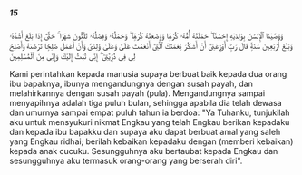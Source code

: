 ##### 15

<span class="ayah">وَوَصَّيْنَا ٱلْإِنسَٰنَ بِوَٰلِدَيْهِ إِحْسَٰنًا ۖ حَمَلَتْهُ أُمُّهُۥ كُرْهًۭا وَوَضَعَتْهُ كُرْهًۭا ۖ وَحَمْلُهُۥ وَفِصَٰلُهُۥ ثَلَٰثُونَ شَهْرًا ۚ حَتَّىٰٓ إِذَا بَلَغَ أَشُدَّهُۥ وَبَلَغَ أَرْبَعِينَ سَنَةًۭ قَالَ رَبِّ أَوْزِعْنِىٓ أَنْ أَشْكُرَ نِعْمَتَكَ ٱلَّتِىٓ أَنْعَمْتَ عَلَىَّ وَعَلَىٰ وَٰلِدَىَّ وَأَنْ أَعْمَلَ صَٰلِحًۭا تَرْضَىٰهُ وَأَصْلِحْ لِى فِى ذُرِّيَّتِىٓ ۖ إِنِّى تُبْتُ إِلَيْكَ وَإِنِّى مِنَ ٱلْمُسْلِمِينَ</span>

<span class="ayah_translation">Kami perintahkan kepada manusia supaya berbuat baik kepada dua orang ibu bapaknya, ibunya mengandungnya dengan susah payah, dan melahirkannya dengan susah payah (pula). Mengandungnya sampai menyapihnya adalah tiga puluh bulan, sehingga apabila dia telah dewasa dan umurnya sampai empat puluh tahun ia berdoa: "Ya Tuhanku, tunjukilah aku untuk mensyukuri nikmat Engkau yang telah Engkau berikan kepadaku dan kepada ibu bapakku dan supaya aku dapat berbuat amal yang saleh yang Engkau ridhai; berilah kebaikan kepadaku dengan (memberi kebaikan) kepada anak cucuku. Sesungguhnya aku bertaubat kepada Engkau dan sesungguhnya aku termasuk orang-orang yang berserah diri".</span>
